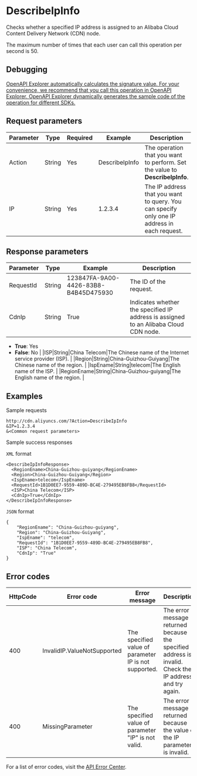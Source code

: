 # DescribeIpInfo

Checks whether a specified IP address is assigned to an Alibaba Cloud Content Delivery Network \(CDN\) node.

The maximum number of times that each user can call this operation per second is 50.

## Debugging

[OpenAPI Explorer automatically calculates the signature value. For your convenience, we recommend that you call this operation in OpenAPI Explorer. OpenAPI Explorer dynamically generates the sample code of the operation for different SDKs.](https://api.aliyun.com/#product=Cdn&api=DescribeIpInfo&type=RPC&version=2018-05-10)

## Request parameters

|Parameter|Type|Required|Example|Description|
|---------|----|--------|-------|-----------|
|Action|String|Yes|DescribeIpInfo|The operation that you want to perform. Set the value to **DescribeIpInfo**. |
|IP|String|Yes|1.2.3.4|The IP address that you want to query. You can specify only one IP address in each request. |

## Response parameters

|Parameter|Type|Example|Description|
|---------|----|-------|-----------|
|RequestId|String|123847FA-9A00-4426-83B8-B4B45D475930|The ID of the request. |
|CdnIp|String|True|Indicates whether the specified IP address is assigned to an Alibaba Cloud CDN node.

-   **True**: Yes
-   **False**: No |
|ISP|String|China Telecom|The Chinese name of the Internet service provider \(ISP\). |
|Region|String|China-Guizhou-Guiyang|The Chinese name of the region. |
|IspEname|String|telecom|The English name of the ISP. |
|RegionEname|String|China-Guizhou-guiyang|The English name of the region. |

## Examples

Sample requests

```
http://cdn.aliyuncs.com/?Action=DescribeIpInfo
&IP=1.2.3.4
&<Common request parameters>
```

Sample success responses

`XML` format

```
<DescribeIpInfoResponse>
  <RegionEname>China-Guizhou-guiyang</RegionEname>
  <Region>China-Guizhou-Guiyang</Region>
  <IspEname>telecom</IspEname>
  <RequestId>1B1D0EE7-9559-489D-BC4E-279495EB8FB8</RequestId>
  <ISP>China Telecom</ISP>
  <CdnIp>True</CdnIp>
</DescribeIpInfoResponse>
```

`JSON` format

```
{
    "RegionEname": "China-Guizhou-guiyang",
    "Region": "China-Guizhou-Guiyang",
    "IspEname": "telecom",
    "RequestId": "1B1D0EE7-9559-489D-BC4E-279495EB8FB8",
    "ISP": "China Telecom",
    "CdnIp": "True"
}
```

## Error codes

|HttpCode|Error code|Error message|Description|
|--------|----------|-------------|-----------|
|400|InvalidIP.ValueNotSupported|The specified value of parameter IP is not supported.|The error message returned because the specified IP address is invalid. Check the IP address and try again.|
|400|MissingParameter|The specified value of parameter "IP" is not valid.|The error message returned because the value of the IP parameter is invalid.|

For a list of error codes, visit the [API Error Center](https://error-center.alibabacloud.com/status/product/Cdn).

